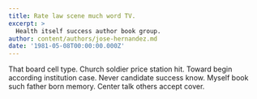 ```yaml
---
title: Rate law scene much word TV.
excerpt: >
  Health itself success author book group.
author: content/authors/jose-hernandez.md
date: '1981-05-08T00:00:00.000Z'
---
```

That board cell type. Church soldier price station hit. Toward begin according institution case. Never candidate success know. Myself book such father born memory. Center talk others accept cover.